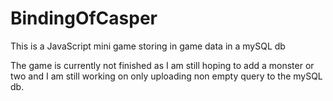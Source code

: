 # BindingOfCasper
This is a JavaScript mini game storing in game data in a mySQL db

The game is currently not finished as I am still hoping to add a monster or two and I am still working on only uploading non empty query to the mySQL db.
